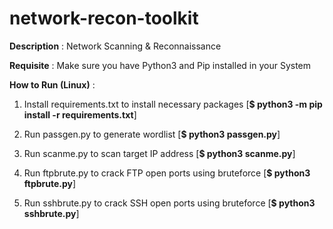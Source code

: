 # network-recon-toolkit

**Description** : Network Scanning & Reconnaissance

**Requisite** : Make sure you have Python3 and Pip installed in your System

**How to Run (Linux)** :

1. Install requirements.txt to install necessary packages [**$ python3 -m pip install -r requirements.txt**]  

2. Run passgen.py to generate wordlist [**$ python3 passgen.py**]

3. Run scanme.py to scan target IP address [**$ python3 scanme.py**]

4. Run ftpbrute.py to crack FTP open ports using bruteforce [**$ python3 ftpbrute.py**]

5. Run sshbrute.py to crack SSH open ports using bruteforce [**$ python3 sshbrute.py**]
 


